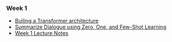 ### Week 1

- [Builing a Transformer architecture](transformers.ipynb)
- [Summarize Dialogue using Zero, One, and Few-Shot Learning](Lab_1_summarize_dialogue.ipynb)
- [Week 1 Lecture Notes](W1.pdf)
